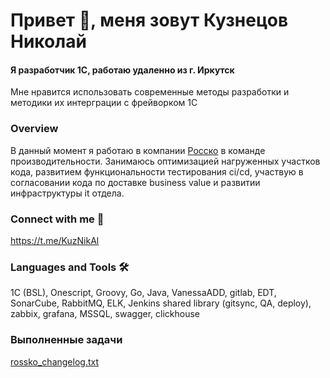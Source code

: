 # Привет 👋, меня зовут Кузнецов Николай
#### Я разработчик 1С, работаю удаленно из г. Иркутск

Мне нравится использовать современные методы разработки и методики их интерграции с фрейворком 1С

### Overview
В данный момент я работаю в компании [Росско](https://rossko.ru) в команде производительности. Занимаюсь оптимизацией нагруженных участков кода, развитием функциональности тестирования ci/cd, участвую в согласовании кода по доставке business value и развитии инфраструктуры it отдела.

### Connect with me 👀
https://t.me/KuzNikAl

### Languages and Tools 🛠
1C (BSL), Onescript, Groovy, Go, Java, VanessaADD, gitlab, EDT, SonarCube, RabbitMQ, ELK, Jenkins shared library (gitsync, QA, deploy), zabbix, grafana, MSSQL, swagger, clickhouse

### Выполненные задачи
[rossko_changelog.txt](https://gist.github.com/kuzyara/dbb2e32f017fc3b4086a1e25fb0f7d2f)

<!--
**kuzyara/kuzyara** is a ✨ _special_ ✨ repository because its `README.md` (this file) appears on your GitHub profile.

Here are some ideas to get you started:

- 🔭 I’m currently working on ...
- 🌱 I’m currently learning ...
- 👯 I’m looking to collaborate on ...
- 🤔 I’m looking for help with ...
- 💬 Ask me about ...
- 📫 How to reach me: ...
- 😄 Pronouns: ...
- ⚡ Fun fact: ...
-->
